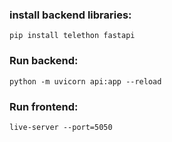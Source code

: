 ### install backend libraries:
`
  pip install telethon fastapi
`

### Run backend:
`
  python -m uvicorn api:app --reload
`

### Run frontend:

`
  live-server --port=5050
`
